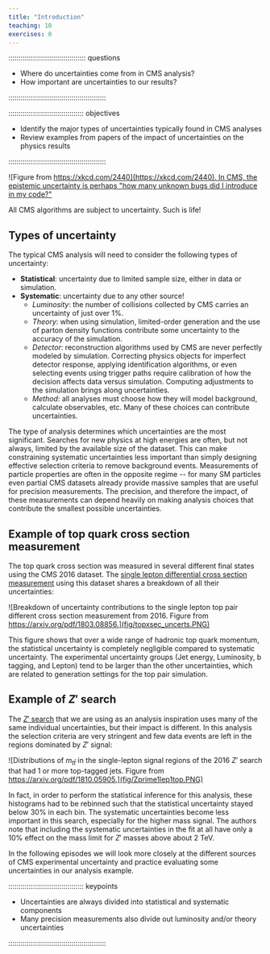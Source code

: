```yaml
---
title: "Introduction"
teaching: 10
exercises: 0
---
```


:::::::::::::::::::::::::::::::::::::: questions 

- Where do uncertainties come from in CMS analysis?
- How important are uncertainties to our results?

::::::::::::::::::::::::::::::::::::::::::::::::

::::::::::::::::::::::::::::::::::::: objectives

- Identify the major types of uncertainties typically found in CMS analyses
- Review examples from papers of the impact of uncertainties on the physics results

::::::::::::::::::::::::::::::::::::::::::::::::

![Figure from [https://xkcd.com/2440](https://xkcd.com/2440). In CMS, the epistemic uncertainty is perhaps "how many unknown bugs did I introduce in my code?"](fig/epistemic_uncertainty_2x.png)

All CMS algorithms are subject to uncertainty. Such is life!

## Types of uncertainty

The typical CMS analysis will need to consider the following types of uncertainty:

 * **Statistical**: uncertainty due to limited sample size, either in data or simulation.
 * **Systematic**: uncertainty due to any other source!
   * *Luminosity*: the number of collisions collected by CMS carries an uncertainty of just over 1%.
   * *Theory*: when using simulation, limited-order generation and the use of parton density functions contribute some uncertainty to the accuracy of the simulation.
   * *Detector*: reconstruction algorithms used by CMS are never perfectly modeled by simulation. Correcting physics objects for imperfect detector response, applying identification algorithms, or even selecting events using trigger paths require calibration of how the decision affects data versus simulation. Computing adjustments to the simulation brings along uncertainties.
   * *Method*: all analyses must choose how they will model background, calculate observables, etc. Many of these choices can contribute uncertainties.

The type of analysis determines which uncertainties are the most significant. Searches for new physics at high energies are often, but not always, limited by the available size of the dataset. This can make constraining systematic uncertainties less important than simply designing effective selection criteria to remove background events. Measurements of particle properties are often in the opposite regime -- for many SM particles even partial CMS datasets already provide massive samples that are useful for precision measurements. The precision, and therefore the impact, of these measurements can depend heavily on making analysis choices that contribute the smallest possible uncertainties.

## Example of top quark cross section measurement

The top quark cross section was measured in several different final states using the CMS 2016 dataset. The [single lepton differential cross section measurement](https://arxiv.org/pdf/1803.08856) using this dataset shares a breakdown of all their uncertainties:

![Breakdown of uncertainty contributions to the single lepton top pair different cross section measurement from 2016. Figure from https://arxiv.org/pdf/1803.08856.](fig/topxsec_uncerts.PNG)

This figure shows that over a wide range of hadronic top quark momentum, the statistical uncertainty is completely negligible compared to systematic uncertainty. The experimental uncertainty groups (Jet energy, Luminosity, b tagging, and Lepton) tend to be larger than the other uncertainties, which are related to generation settings for the top pair simulation. 

## Example of $Z'$ search

The [$Z'$ search](https://arxiv.org/pdf/1810.05905) that we are using as an analysis inspiration uses many of the same individual uncertainties, but their impact is different. In this analysis the selection criteria are very stringent and few data events are left in the regions dominated by $Z'$ signal:

![Distributions of $m_{t\bar{t}}$ in the single-lepton signal regions of the 2016 $Z'$ search that had 1 or more top-tagged jets. Figure from https://arxiv.org/pdf/1810.05905.](fig/Zprime1lep1top.PNG)

In fact, in order to perform the statistical inference for this analysis, these histograms had to be rebinned such that the statistical uncertainty stayed below 30\% in each bin. The systematic uncertainties become less important in this search, especially for the higher mass signal. The authors note that including the systematic uncertainties in the fit at all have only a 10\% effect on the mass limit for $Z'$ masses above about 2 TeV.


In the following episodes we will look more closely at the different sources of CMS experimental uncertainty and practice evaluating some uncertainties in our analysis example.

::::::::::::::::::::::::::::::::::::: keypoints 

- Uncertainties are always divided into statistical and systematic components
- Many precision measurements also divide out luminosity and/or theory uncertainties

::::::::::::::::::::::::::::::::::::::::::::::::

